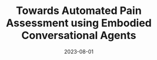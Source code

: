 ---
title: "Towards Automated Pain Assessment using Embodied Conversational Agents"
collection: publications
category: conferences
permalink: /publications/towards-automated-pain-assessment
excerpt: "Prasanth Murali, Mehdi Arjmand, Matias Volonte, Zixi Li, James Griffith, Michael Paasche-Orlow, Timothy Bickmore"
date: 2023-08-01
venue: "Companion Publication of the 25th International Conference on Multimodal Interaction (ICMI '23 Companion)"
paperurl: "https://doi.org/10.1145/3610661.3617132"
---